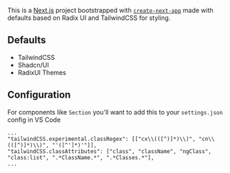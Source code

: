 This is a [Next.js](https://nextjs.org/) project bootstrapped with [`create-next-app`](https://github.com/vercel/next.js/tree/canary/packages/create-next-app) made with defaults based on Radix UI and TailwindCSS for styling.

## Defaults

- TailwindCSS
- Shadcn/UI
- RadixUI Themes

## Configuration

For components like `Section` you'll want to add this to your `settings.json` config in VS Code

```
...
"tailwindCSS.experimental.classRegex": [["cx\\(([^)]*)\\)", "cn\\(([^)]*)\\)", "'([^']*)'"]],
"tailwindCSS.classAttributes": ["class", "className", "ngClass", "class:list", ".*ClassName.*", ".*Classes.*"],
...
```
